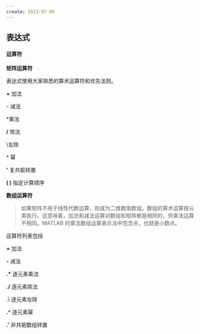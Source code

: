 ```yaml
---
create: 2023-07-08
---
```

## 表达式

#### 运算符

**矩阵运算符**

表达式使用大家熟悉的算术运算符和优先法则。

**+** 加法

\- 减法

*乘法

**/** 除法

\左除

**^** 幂 

**'** 复共轭转置

**( )** 指定计算顺序

**数组运算符**

> 如果矩阵不用于线性代数运算，则成为二维数值数组。数组的算术运算按元素执行。这意味着，加法和减法运算对数组和矩阵都是相同的，但乘法运算不相同。MATLAB 的乘法数组运算表示法中包含点，也就是小数点。

运算符列表包括

**+** 加法

**-** 减法

**.\*** 逐元素乘法

**./** 逐元素除法

.\ 逐元素左除

**.^** 逐元素幂

**.'** 非共轭数组转置



